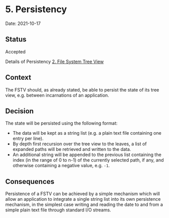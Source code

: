 # 5. Persistency

Date: 2021-10-17

## Status

Accepted

Details of Persistency [2. File System Tree View](0002-file-system-tree-view.md)

## Context

The FSTV should, as already stated, be able to persist the state of its tree view, e.g. between incarnations of an application.

## Decision

The state will be persisted using the following format:

  * The data will be kept as a string list (e.g. a plain text file containing one entry per line).
  * By depth first recursion over the tree view to the leaves, a list of expanded paths will be retrieved and written to the data.
  * An additional string will be appended to the previous list containing the index (in the range of 0 to n-1) of the currently selected path, if any, and otherwise containing a negative value, e.g. `-1`.

## Consequences

Persistence of a FSTV can be achieved by a simple mechanism which will allow an application to integrate a single string list into its own persistence mechanism, in the simplest case writing and reading the date to and from a simple plain text file through standard I/O streams.

